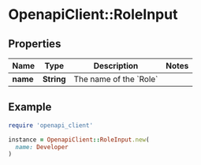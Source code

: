 # OpenapiClient::RoleInput

## Properties

| Name | Type | Description | Notes |
| ---- | ---- | ----------- | ----- |
| **name** | **String** | The name of the &#x60;Role&#x60; |  |

## Example

```ruby
require 'openapi_client'

instance = OpenapiClient::RoleInput.new(
  name: Developer
)
```


